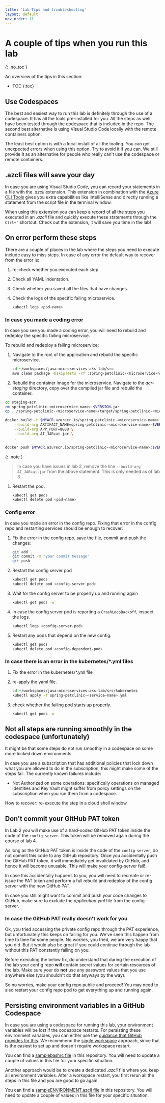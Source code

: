 ```yaml
---
title: 'Lab Tips and troubleshooting'
layout: default
nav_order: 11
---
```


# A couple of tips when you run this lab
{: .no_toc }

An overview of the tips in this section:

- TOC
{:toc}

## Use Codespaces

The best and easiest way to run this lab is definitely through the use of a codespace. It has all the tools pre-installed for you. All the steps as well have been tested through the codespace that is included in the repo. The second best alternative is using Visual Studio Code locally with the remote containers option.

The least best option is with a local install of all the tooling. You can get unexpected errors when using this option. Try to avoid it if you can. We still provide it as an alternative for people who really can't use the codespace or remote containers.

## .azcli files will save your day

In case you are using Visual Studio Code, you can record your statements in a file with the _.azcli_ extension. This extension in combination with the [Azure CLI Tools](https://marketplace.visualstudio.com/items?itemName=ms-vscode.azurecli) gives you extra capabilities like IntelliSense and directly running a statement from the script file in the terminal window. 

When using this extension you can keep a record of all the steps you executed in an _.azcli_ file and quickly execute these statements through the `Ctrl+'` shortcut. Check out the extension, it will save you time in the lab!

## On error perform these steps

There are a couple of places in the lab where the steps you need to execute include easy to miss steps. In case of any error the default way to recover from the error is:

1. re-check whether you executed each step.

1. Check all YAML indentation.

1. Check whether you saved all the files that have changes.

1. Check the logs of the specific failing microservice.

   ```bash
   kubectl logs <pod-name>
   ```

### In case you made a coding error

In case you see you made a coding error, you will need to rebuild and redeploy the specific failing microservice.

To rebuild and redeploy a failing microservice:

1. Navigate to the root of the application and rebuild the specific microservice.

   ```bash
   cd ~/workspaces/java-microservices-aks-lab/src
   mvn clean package -DskipTests -rf :spring-petclinic-<microservice-name>
   ```

1.  Rebuild the container image for the microservice. Navigate to the _acr-staging_ directory, copy over the compiled jar file and rebuild the container.

   ```bash
   cd staging-acr
   rm spring-petclinic-<microservice-name>-$VERSION.jar
   cp ../spring-petclinic-<microservice-name>/target/spring-petclinic-<microservice-name>-$VERSION.jar spring-petclinic-<microservice-name>-$VERSION.jar
   
   docker build -t $MYACR.azurecr.io/spring-petclinic-<microservice-name>:$VERSION \
       --build-arg ARTIFACT_NAME=spring-petclinic-<microservice-name>-$VERSION.jar \
       --build-arg APP_PORT=8888 \
       --build-arg AI_JAR=ai.jar \
       .

   docker push $MYACR.azurecr.io/spring-petclinic-<microservice-name>:$VERSION
   ```

   {: .note }
   > In case you have issues in lab 2, remove the line `--build-arg AI_JAR=ai.jar` from the above statement. This is only needed as of lab 3.

1. Restart the pod.

   ```bash
   kubectl get pods
   kubectl delete pod <pod-name> 
   ```

### Config error

In case you made an error in the config repo. Fixing that error in the config repo and restarting services should be enough to recover:

1. Fix the error in the config repo, save the file, commit and push the changes:

   ```bash
   git add .
   git commit -m 'your commit message'
   git push
   ```

1. Restart the config server pod

   ```bash
   kubectl get pods
   kubectl delete pod <config-server-pod> 
   ```

1. Wait for the config server to be properly up and running again

   ```bash
   kubectl get pods -w
   ```

1. In case the config server pod is reporting a `CrashLoopBackoff`, inspect the logs.

   ```bash
   kubectl logs <config-server-pod> 
   ```

1. Restart any pods that depend on the new config.

   ```bash
   kubectl get pods
   kubectl delete pod <config-dependent-pod> 
   ```

### In case there is an error in the kubernetes/*.yml files

1. Fix the error in the kubernetes/*.yml file

1. re-apply the yaml file.

   ```bash
   cd ~/workspaces/java-microservices-aks-lab/src/kubernetes
   kubectl apply -f spring-petclinic-<service-name>.yml
   ```

1. check whether the failing pod starts up properly.

   ```bash
   kubectl get pods -w
   ```

## Not all steps are running smoothly in the codespace (unfortunately)

It might be that some steps do not run smoothly in a codespace on some more locked down environments.

In case you use a subscription that has additional policies that lock down what you are allowed to do in the subscription, this might make some of the steps fail. The currently known failures include:

- Not Authorized on some operations: specifically operations on managed identities and Key Vault might suffer from policy settings on the subscription when you run them from a codespace.

How to recover: re-execute the step in a cloud shell window.

## Don't commit your GitHub PAT token

In Lab 2 you will make use of a hard-coded GitHub PAT token inside the code of the `config-server`. This token will be removed again during the course of lab 4. 

As long as the GitHub PAT token is inside the code of the `config-server`, do not commit this code to any GitHub repository. Once you accidentally push the GitHub PAT token, it will immediately get invalidated by GitHub, and hence it will become unusable. This will make your config-server fail!

In case this accidentally happens to you, you will need to recreate or re-issue the PAT token and perform a full rebuild and redeploy of the config server with the new GitHub PAT.

In case you still might want to commit and push your code changes to GitHub, make sure to exclude the _application.yml_ file from the config-server.

### In case the GitHub PAT really doesn't work for you

Ok, you tried accessing the private config repo through the PAT experience, but unfortunately this keeps on failing for you. We've seen this happen from time to time for some people. No worries, you tried, we are very happy that you did. But it would also be great if you could continue through the lab without this PAT constantly failing on you.

Before executing the below fix, do understand that during the execution of the lab your config repo **will** contain secret values for certain resources of the lab. Make sure your do **not** use any password values that you use anywhere else (you shouldn't do that anyways by the way).

So no worries, make your config repo public and proceed! You may need to also restart your config repo pod to get everything up and running again.

## Persisting environment variables in a GitHub Codespace

In case you are using a codespace for running this lab, your environment variables will be lost if the codespace restarts. For persisting these environment variables, you can either use the [guidance that GitHub provides for this](https://docs.github.com/en/enterprise-cloud@latest/codespaces/developing-in-codespaces/persisting-environment-variables-and-temporary-files). We recommend the [single workspace](https://docs.github.com/en/enterprise-cloud@latest/codespaces/developing-in-codespaces/persisting-environment-variables-and-temporary-files#for-a-single-codespace) approach, since that is the easiest to set up and doesn't require workspace restart.

You can find a [samplebashrc file](https://github.com/Azure-Samples/java-microservices-aks-lab/blob/main/solution/samplebashrc) in this repository. You will need to update a couple of values in this file for your specific situation.

Another approach would be to create a dedicated _.azcli_ file where you keep all environment variables. After a workspace restart, you first rerun all the steps in this file and you are good to go again.

You can find a [sampleENVIRONMENT.azcli file](https://github.com/Azure-Samples/java-microservices-aks-lab/blob/main/solution/sampleENVIRONMENT.azcli) in this repository. You will need to update a couple of values in this file for your specific situation.
